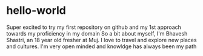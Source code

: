 # hello-world
Super excited to try my first repository on github and my 1st approach towards my proficiency in my domain
So a bit about myself, I'm Bhavesh Shastri, an 18 year old fresher at Muj. I love to travel and explore new places and cultures.
I'm very open minded and knowldge has always been my path
